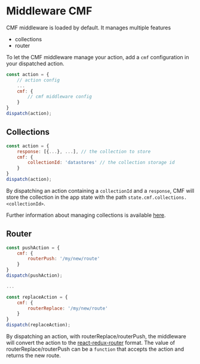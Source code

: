 # Middleware CMF

CMF middleware is loaded by default. It manages multiple features
* collections
* router

To let the CMF middleware manage your action, add a `cmf` configuration in your dispatched action.
```javascript
const action = {
    // action config
    ...
    cmf: {
        // cmf middleware config
    }
}
dispatch(action);
```

## Collections
```javascript
const action = {
    response: [{...}, ...], // the collection to store
    cmf: {
        collectionId: 'datastores' // the collection storage id
    }
}
dispatch(action);
```

By dispatching an action containing a `collectionId` and a `response`, CMF will store the collection in the app state with the path `state.cmf.collections.<collectionId>`.

Further information about managing collections is available [here](how-to-manage-collections.md).

## Router

```javascript
const pushAction = {
    cmf: {
        routerPush: '/my/new/route'
    }
}
dispatch(pushAction);

...

const replaceAction = {
    cmf: {
        routerReplace: '/my/new/route'
    }
}
dispatch(replaceAction);
```

By dispatching an action, with routerReplace/routerPush, the middleware will convert the action to the [react-redux-router](https://github.com/Talend/ui/tree/master/packages/cmf/src/actions.js) format.
The value of routerReplace/routerPush can be a `function` that accepts the action and returns the new route.
